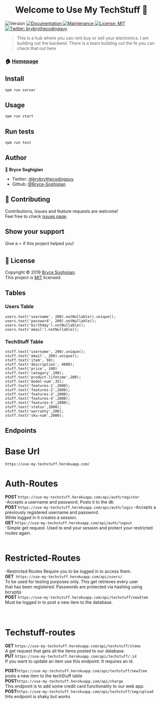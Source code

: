 <h1 align="center">Welcome to Use My TechStuff 👋</h1>
<p>
  <img alt="Version" src="https://img.shields.io/badge/version-1.0.0-blue.svg?cacheSeconds=2592000" />
  <a href="https://github.com/BW-UseMyTechStuff/UseMyTechStuff-BE#readme">
    <img alt="Documentation" src="https://img.shields.io/badge/documentation-yes-brightgreen.svg" target="_blank" />
  </a>
  <a href="https://github.com/BW-UseMyTechStuff/UseMyTechStuff-BE/graphs/commit-activity">
    <img alt="Maintenance" src="https://img.shields.io/badge/Maintained%3F-yes-green.svg" target="_blank" />
  </a>
  <a href="https://github.com/BW-UseMyTechStuff/UseMyTechStuff-BE/blob/master/LICENSE">
    <img alt="License: MIT" src="https://img.shields.io/badge/License-MIT-yellow.svg" target="_blank" />
  </a>
  <a href="https://twitter.com/brybrythecodingguy">
    <img alt="Twitter: brybrythecodingguy" src="https://img.shields.io/twitter/follow/brybrythecodingguy.svg?style=social" target="_blank" />
  </a>
</p>

> This is a hub where you can rent buy or sell your electronics. I am building out the backend. There is a team building out the fe you can check that out here

### 🏠 [Homepage](https://github.com/BW-UseMyTechStuff/UseMyTechStuff-BE#readme)

## Install

```sh
npm run server
```

## Usage

```sh
npm run start
```

## Run tests

```sh
npm run test
```

## Author

👤 **Bryce Soghigian**

* Twitter: [@brybrythecodingguy](https://twitter.com/brybrythecodingguy)
* Github: [@Bryce-Soghigian](https://github.com/Bryce-Soghigian)

## 🤝 Contributing

Contributions, issues and feature requests are welcome!<br />Feel free to check [issues page](https://github.com/BW-UseMyTechStuff/UseMyTechStuff-BE/issues).

## Show your support

Give a ⭐️ if this project helped you!

## 📝 License

Copyright © 2019 [Bryce Soghigian](https://github.com/Bryce-Soghigian).<br />
This project is [MIT](https://github.com/BW-UseMyTechStuff/UseMyTechStuff-BE/blob/master/LICENSE) licensed.
## Tables 
### Users Table
`users.text('username', 200).notNullable().unique();`</br>
`users.text('password', 200).notNullable();`</br>
`users.text('birthday').notNullable();`</br>
`users.text('email').notNullable();`</br>
### TechStuff Table</br>
`stuff.text('username', 200).unique();`</br>
`stuff.text('email', 200).unique();`</br>
`stuff.text('item', 50);`</br>
`stuff.text('description', 4000);`</br>
`stuff.text('price', 100)`</br>
`stuff.text('category',100);`</br>
`stuff.text('product-lifetime',200);`</br>
`stuff.text('model-num',35);`</br>
`stuff.text('features-1',2000);`</br>
`stuff.text('features-2',2000);`</br>
`stuff.text('features-3',2000);`</br>
`stuff.text('features-4',2000);`</br>
`stuff.text('features-5',2000);`</br>
`stuff.text('status',2000);`</br>
`stuff.text('warranty',200);`</br>
`stuff.text('sku-num',2000);`</br>
## Endpoints
# Base Url</br>
`https://use-my-techstuff.herokuapp.com/`</br>


# Auth-Routes</br>
**POST** `https://use-my-techstuff.herokuapp.com/api/auth/register`</br>
-Accepts a username and password. Posts it to the db</br>
**POST** `https://use-my-techstuff.herokuapp.com/api/auth/login`
-Accepts a previously registered username and password. </br>While logged in it creates a session.</br>
**GET** `https://use-my-techstuff.herokuapp.com/api/auth/logout`</br>
-Simple get request. Used to end your session and protect your restricted routes again.</br>
</br>

# Restricted-Routes</br>
-Restricted Routes Require you to be logged in to access them.</br>
**GET**` https://use-my-techstuff.herokuapp.com/api/users/`</br>
To be used for testing purposes only. This get retrieves every user</br> that has been registered. Passwords are protected via hashing using bcryptjs</br>
**POST** `https://use-my-techstuff.herokuapp.com/api/techstuff/newItem`</br>
Must be logged in to post a new item to the database.</br>
</br>
</br>
# Techstuff-routes</br>
**GET** `https://use-my-techstuff.herokuapp.com/api/techstuff/items`</br>
A get request that gets all the items posted to our database.</br>
**PUT** `https://use-my-techstuff.herokuapp.com/api/techstuff/:id`</br>
If you want to update an item use this endpoint. It requires an id.</br>

**POST**`https://use-my-techstuff.herokuapp.com/api/techstuff/newItem`</br>
posts a new item to the techStuff table </br>
**POST**`https://use-my-techstuff.herokuapp.com/api/charge`</br>
This endpoint is to add some credit card functionality to our web app. </br>
**POST**`https://use-my-techstuff.herokuapp.com/api/techstuff/img/upload`</br>
tHis endpoint is shaky but works</br>


